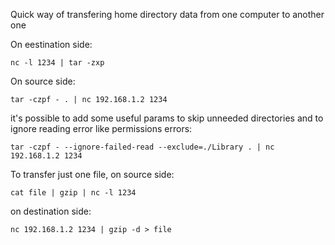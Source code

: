 Quick way of transfering home directory data from one computer to another one

On eestination side:

    nc -l 1234 | tar -zxp

On source side:

    tar -czpf - . | nc 192.168.1.2 1234

it's possible to add some useful params to skip unneeded directories and to ignore reading error like permissions errors:

    tar -czpf - --ignore-failed-read --exclude=./Library . | nc 192.168.1.2 1234

To transfer just one file, on source side:

    cat file | gzip | nc -l 1234

on destination side:

    nc 192.168.1.2 1234 | gzip -d > file
